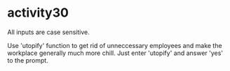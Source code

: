 # activity30

All inputs are case sensitive.

Use 'utopify' function to get rid of unneccessary employees and make the workplace generally much more chill.
Just enter 'utopify' and answer 'yes' to the prompt.


